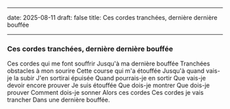 
---
date: 2025-08-11
draft: false
title: Ces cordes tranchées, dernière dernière bouffée

---
### Ces cordes tranchées, dernière dernière bouffée

Ces cordes qui me font souffrir
Jusqu'à ma dernière bouffée 
Tranchées obstacles à mon sourire 
Cette course qui m'a étouffée
Jusqu'à quand vais-je la subir
J'en sortirai épuisée
Quand pourrais-je en sortir
Que vais-je devoir encore prouver
Je suis étouffée 
Que dois-je montrer
Que dois-je prouver
Comment dois-je sonner
Alors ces cordes
Ces cordes je vais trancher
Dans une dernière bouffée.
